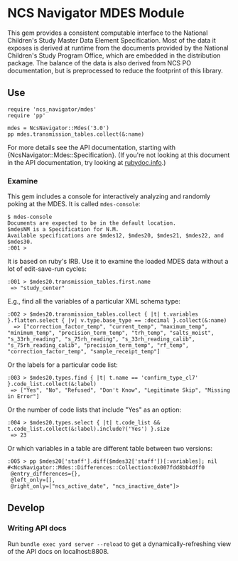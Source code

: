 NCS Navigator MDES Module
=========================

This gem provides a consistent computable interface to the National
Children's Study Master Data Element Specification. Most of the data
it exposes is derived at runtime from the documents provided by the
National Children's Study Program Office, which are embedded in the
distribution package. The balance of the data is also derived from NCS
PO documentation, but is preprocessed to reduce the footprint of this
library.

Use
---

    require 'ncs_navigator/mdes'
    require 'pp'

    mdes = NcsNavigator::Mdes('3.0')
    pp mdes.transmission_tables.collect(&:name)

For more details see the API documentation, starting with
{NcsNavigator::Mdes::Specification}. (If you're not looking at this
document in the API documentation, try looking at [rubydoc.info][].)

[rubydoc.info]: http://rubydoc.info/github/NUBIC/ncs_mdes/master/frames

### Examine

This gem includes a console for interactively analyzing and randomly
poking at the MDES. It is called `mdes-console`:

    $ mdes-console
    Documents are expected to be in the default location.
    $mdesNM is a Specification for N.M.
    Available specifications are $mdes12, $mdes20, $mdes21, $mdes22, and $mdes30.
    :001 >

It is based on ruby's IRB. Use it to examine the loaded MDES data
without a lot of edit-save-run cycles:

    :001 > $mdes20.transmission_tables.first.name
     => "study_center"

E.g., find all the variables of a particular XML schema type:

    :002 > $mdes20.transmission_tables.collect { |t| t.variables }.flatten.select { |v| v.type.base_type == :decimal }.collect(&:name)
      => ["correction_factor_temp", "current_temp", "maximum_temp", "minimum_temp", "precision_term_temp", "trh_temp", "salts_moist", "s_33rh_reading", "s_75rh_reading", "s_33rh_reading_calib", "s_75rh_reading_calib", "precision_term_temp", "rf_temp", "correction_factor_temp", "sample_receipt_temp"]

Or the labels for a particular code list:

    :003 > $mdes20.types.find { |t| t.name == 'confirm_type_cl7' }.code_list.collect(&:label)
     => ["Yes", "No", "Refused", "Don't Know", "Legitimate Skip", "Missing in Error"]

Or the number of code lists that include "Yes" as an option:

    :004 > $mdes20.types.select { |t| t.code_list && t.code_list.collect(&:label).include?('Yes') }.size
     => 23

Or which variables in a table are different table between two versions:

    :005 > pp $mdes20['staff'].diff($mdes32['staff'])[:variables]; nil
    #<NcsNavigator::Mdes::Differences::Collection:0x007fdd8bb4dff0
     @entry_differences={},
     @left_only=[],
     @right_only=["ncs_active_date", "ncs_inactive_date"]>

Develop
-------

### Writing API docs

Run `bundle exec yard server --reload` to get a dynamically-refreshing
view of the API docs on localhost:8808.
